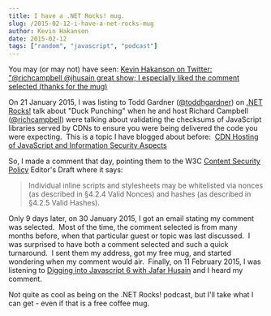 ```yaml
---
title: I have a .NET Rocks! mug.
slug: /2015-02-12-i-have-a-net-rocks-mug
author: Kevin Hakanson
date: 2015-02-12
tags: ["random", "javascript", "podcast"]
---
```

You may (or may not) have seen: [Kevin Hakanson on Twitter: "@richcampbell @jhusain great show; I especially liked the comment selected (thanks for the mug)](https://twitter.com/hakanson/status/565549181792972800)

On 21 January 2015, I was listing to Todd Gardner ([@toddhgardner](https://twitter.com/toddhgardner)) on [.NET Rocks!](http://www.dotnetrocks.com/default.aspx?showNum=1090) talk about "Duck Punching" when he and host Richard Campbell ([@richcampbell](https://twitter.com/richcampbell)) were talking about validating the checksums of JavaScript libraries served by CDNs to ensure you were being delivered the code you were expecting.  This is a topic I have blogged about before:  [CDN Hosting of JavaScript and Information Security Aspects](../2014-07-03-cdn-hosting-of-javascript-and-information-security-aspects)

So, I made a comment that day, pointing them to the W3C [Content Security Policy](https://w3c.github.io/webappsec/specs/content-security-policy/) Editor's Draft where it says:

> Individual inline scripts and stylesheets may be whitelisted via nonces (as described in §4.2.4 Valid Nonces) and hashes (as described in §4.2.5 Valid Hashes).

Only 9 days later, on 30 January 2015, I got an email stating my comment was selected.  Most of the time, the comment selected is from many months before, when that particular guest or topic was last discussed.  I was surprised to have both a comment selected and such a quick turnaround.  I sent them my address, got my free mug, and started wondering when my comment would air.  Finally, on 11 February 2015, I was listening to [Digging into Javascript 6 with Jafar Husain](http://www.dotnetrocks.com/default.aspx?showNum=1099) and I heard my comment.

Not quite as cool as being on the .NET Rocks! podcast, but I'll take what I can get - even if that is a free coffee mug.